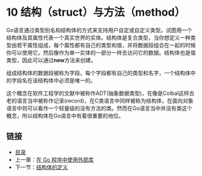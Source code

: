 # 10 结构（struct）与方法（method）

Go语言通过类型别名和结构体的方式来支持用户自定或自定义类型。试图用一个结构体及其属性代表一个真实世界的实体。结构体是复合类型，当你想定义一种类型由若干属性组成，每个属性都有自己的类型和值，并将数据段组合在一起的时候你可以使用它。然后像作为单一实体的一部分一样去访问它的数据。结构体也是值类型，因此可以通过**new**方法来创建。

组成结构体的数据段被称为字段，每个字段都有自己的类型和名字，一个结构体中的字段名在该结构体中必须是唯一的。

这个概念在软件工程学的文献中被称作ADT(抽象数据类型)，在像是Colbal这样古老的语言当中被称作记录(record)，在C类语言中同样被称为结构体，在面向对象语言中则可以看作一个轻量级的没有方法的类。然而在Go语言当中并没有类这个概念，所以结构体在Go语言中有着很重要的地位。

## 链接
- [目录](directory.md)
- 上一章：[在 Go 程序中使用外部库](09.11.md)
- 下一节：[结构体的定义](10.1.md)
